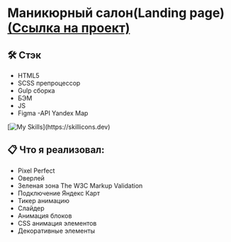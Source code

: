 # Маникюрный салон(Landing page) [(Ссылка на проект)](https://vetosy.github.io/SoulMate/)

## 🛠 Стэк
- HTML5
- SCSS препроцессор
- Gulp сборка
- БЭМ
- JS
- Figma
-API Yandex Map

[![My Skills](https://skillicons.dev/icons?i=js,html,scss,figma,gulp,)](https://skillicons.dev)

## :clipboard: Что я реализовал:
- Pixel Perfect
- Оверлей
- Зеленая зона The W3C Markup Validation
- Подключение Яндекс Карт
- Тикер анимацию
- Слайдер
- Анимация блоков
- CSS анимация элементов
- Декоративные элементы
